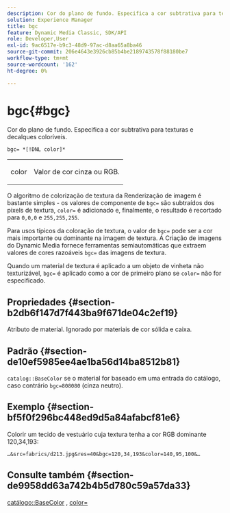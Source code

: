 ```yaml
---
description: Cor do plano de fundo. Especifica a cor subtrativa para texturas e decalques coloríveis.
solution: Experience Manager
title: bgc
feature: Dynamic Media Classic, SDK/API
role: Developer,User
exl-id: 9ac6517e-b9c3-48d9-97ac-d8aa65a8ba46
source-git-commit: 206e4643e3926cb85b4be2189743578f88180be7
workflow-type: tm+mt
source-wordcount: '162'
ht-degree: 0%

---
```


# bgc{#bgc}

Cor do plano de fundo. Especifica a cor subtrativa para texturas e decalques coloríveis.

`bgc= *[!DNL color]*`

<table id="simpletable_131302355CAB4900A7B45FED903A1AAD" class="- topic/simpletable "> 
 <tr class="- topic/strow strow"> 
  <td class="- topic/stentry stentry"> <p><span class="+ topic/keyword sw-d/varname varname"> color</span> </p> </td> 
  <td class="- topic/stentry stentry"> <p>Valor de cor cinza ou RGB. </p></td> 
 </tr> 
</table>

O algoritmo de colorização de textura da Renderização de imagem é bastante simples - os valores de componente de `bgc=` são subtraídos dos pixels de textura, `color=` é adicionado e, finalmente, o resultado é recortado para `0,0,0` e `255,255,255`.

Para usos típicos da coloração de textura, o valor de `bgc=` pode ser a cor mais importante ou dominante na imagem de textura. A Criação de imagens do Dynamic Media fornece ferramentas semiautomáticas que extraem valores de cores razoáveis `bgc=` das imagens de textura.

Quando um material de textura é aplicado a um objeto de vinheta não texturizável, `bgc=` é aplicado como a cor de primeiro plano se `color=` não for especificado.

## Propriedades {#section-b2db6f147d7f443ba9f671de04c2ef19}

Atributo de material. Ignorado por materiais de cor sólida e caixa.

## Padrão {#section-de10ef5985ee4ae1ba56d14ba8512b81}

`catalog::BaseColor` se o material for baseado em uma entrada do catálogo, caso contrário  `bgc=808080` (cinza neutro).

## Exemplo {#section-bf5f0f296bc448ed9d5a84afabcf81e6}

Colorir um tecido de vestuário cuja textura tenha a cor RGB dominante 120,34,193:

`…&src=fabrics/d213.jpg&res=40&bgc=120,34,193&color=140,95,100&…`

## Consulte também {#section-de9958dd63a742b4b5d780c59a57da33}

[catálogo::BaseColor](../../../../../ir-api/material-cat/image-rendering-api-ref/c-ir-material-catalog/c-ir-material-data-reference/r-ir-basecolor.md#reference-5f02371b1d8e444ab12d2614d9792de8) ,  [color=](../../../../../ir-api/http-protocol/image-rendering-api-ref/c-ir-http-protocol-ref/c-ir-http-protocol-command-reference/r-ir-http-color.md#reference-ea3cba9edfe94dbab86d8f123a9ed0aa)
